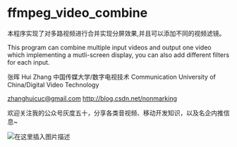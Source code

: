 # ffmpeg_video_combine
本程序实现了对多路视频进行合并实现分屏效果,并且可以添加不同的视频滤镜。

This program can combine multiple input videos and output one video which implementing a mutli-screen display, you can also add different filters for each input.

张晖
Hui Zhang
中国传媒大学/数字电视技术
Communication University of China/Digital Video Technology

zhanghuicuc@gmail.com
http://blog.csdn.net/nonmarking

欢迎关注我的公众号灰度五十，分享各类音视频、移动开发知识，以及名企内推信息~

![在这里插入图片描述](https://img-blog.csdnimg.cn/20181222184847599.jpg)
